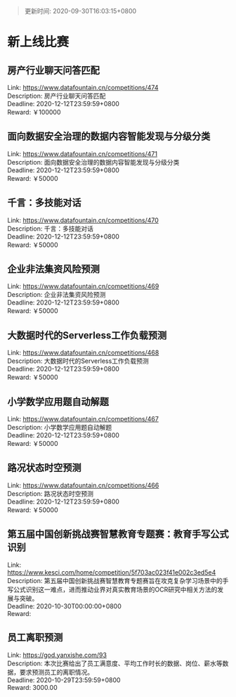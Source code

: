 > 更新时间: 2020-09-30T16:03:15+0800 

# 新上线比赛


## 房产行业聊天问答匹配
Link: https://www.datafountain.cn/competitions/474  
Description: 房产行业聊天问答匹配  
Deadline: 2020-12-12T23:59:59+0800  
Reward: ￥100000  

## 面向数据安全治理的数据内容智能发现与分级分类
Link: https://www.datafountain.cn/competitions/471  
Description: 面向数据安全治理的数据内容智能发现与分级分类  
Deadline: 2020-12-12T23:59:59+0800  
Reward: ￥50000  

## 千言：多技能对话
Link: https://www.datafountain.cn/competitions/470  
Description: 千言：多技能对话  
Deadline: 2020-12-12T23:59:59+0800  
Reward: ￥50000  

## 企业非法集资风险预测
Link: https://www.datafountain.cn/competitions/469  
Description: 企业非法集资风险预测  
Deadline: 2020-12-12T23:59:59+0800  
Reward: ￥50000  

## 大数据时代的Serverless工作负载预测
Link: https://www.datafountain.cn/competitions/468  
Description: 大数据时代的Serverless工作负载预测  
Deadline: 2020-12-12T23:59:59+0800  
Reward: ￥50000  

## 小学数学应用题自动解题
Link: https://www.datafountain.cn/competitions/467  
Description: 小学数学应用题自动解题  
Deadline: 2020-12-12T23:59:59+0800  
Reward: ￥50000  

## 路况状态时空预测
Link: https://www.datafountain.cn/competitions/466  
Description: 路况状态时空预测  
Deadline: 2020-12-12T23:59:59+0800  
Reward: ￥50000  

## 第五届中国创新挑战赛智慧教育专题赛：教育手写公式识别
Link: https://www.kesci.com/home/competition/5f703ac023f41e002c3ed5e4  
Description: 第五届中国创新挑战赛智慧教育专题赛旨在攻克复杂学习场景中的手写公式识别这一难点，进而推动业界对真实教育场景的OCR研究中相关方法的发展与突破。  
Deadline: 2020-10-30T00:00:00+0800  
Reward:   

## 员工离职预测
Link: https://god.yanxishe.com/93  
Description: 本次比赛给出了员工满意度、平均工作时长的数据、岗位、薪水等数据，要求预测员工的离职情况。  
Deadline: 2020-10-29T23:59:59+0800  
Reward: 3000.00  

